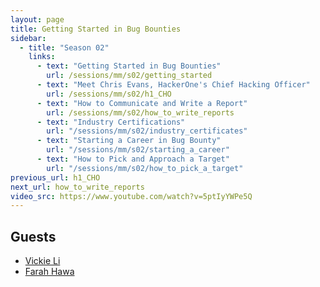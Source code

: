 ```yaml
---
layout: page
title: Getting Started in Bug Bounties
sidebar:
  - title: "Season 02"
    links:
      - text: "Getting Started in Bug Bounties"
        url: /sessions/mm/s02/getting_started
      - text: "Meet Chris Evans, HackerOne's Chief Hacking Officer"
        url: /sessions/mm/s02/h1_CHO
      - text: "How to Communicate and Write a Report"
        url: /sessions/mm/s02/how_to_write_reports
      - text: "Industry Certifications"
        url: "/sessions/mm/s02/industry_certificates"
      - text: "Starting a Career in Bug Bounty"
        url: "/sessions/mm/s02/starting_a_career"        
      - text: "How to Pick and Approach a Target"
        url: "/sessions/mm/s02/how_to_pick_a_target"   
previous_url: h1_CHO
next_url: how_to_write_reports
video_src: https://www.youtube.com/watch?v=5ptIyYWPe5Q
---
```



Guests
-----------------

- [Vickie Li](https://twitter.com/vickieli7)
- [Farah Hawa](https://twitter.com/Farah_Hawaa) 
